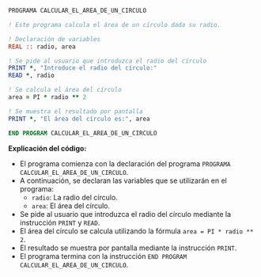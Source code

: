 ```fortran
PROGRAMA CALCULAR_EL_AREA_DE_UN_CIRCULO

! Este programa calcula el área de un círculo dada su radio.

! Declaración de variables
REAL :: radio, area

! Se pide al usuario que introduzca el radio del círculo
PRINT *, "Introduce el radio del círculo:"
READ *, radio

! Se calcula el área del círculo
area = PI * radio ** 2

! Se muestra el resultado por pantalla
PRINT *, "El área del círculo es:", area

END PROGRAM CALCULAR_EL_AREA_DE_UN_CIRCULO
```

**Explicación del código:**

* El programa comienza con la declaración del programa `PROGRAMA CALCULAR_EL_AREA_DE_UN_CIRCULO`.
* A continuación, se declaran las variables que se utilizarán en el programa:
    * `radio`: La radio del círculo.
    * `area`: El área del círculo.
* Se pide al usuario que introduzca el radio del círculo mediante la instrucción `PRINT` y `READ`.
* El área del círculo se calcula utilizando la fórmula `area = PI * radio ** 2`.
* El resultado se muestra por pantalla mediante la instrucción `PRINT`.
* El programa termina con la instrucción `END PROGRAM CALCULAR_EL_AREA_DE_UN_CIRCULO`.